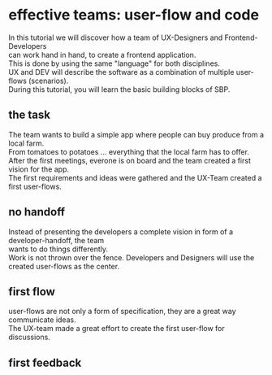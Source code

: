 # effective teams: user-flow and code

In this tutorial we will discover how a team of UX-Designers and Frontend-Developers<br/> 
can work hand in hand, to create a frontend application.<br/>
This is done by using the same "language" for both disciplines.<br/>
UX and DEV will describe the software as a combination of multiple user-flows (scenarios).<br/>
During this tutorial, you will learn the basic building blocks of SBP.

## the task
The team wants to build a simple app where people can buy produce from a local farm.<br/>
From tomatoes to potatoes ... everything that the local farm has to offer.<br/>
After the first meetings, everone is on board and the team created a first vision for the app.<br/>
The first requirements and ideas were gathered and the UX-Team created a first user-flows.<br/>

## no handoff
Instead of presenting the developers a complete vision in form of a developer-handoff, the team<br/>
wants to do things differently.<br/>
Work is not thrown over the fence. Developers and Designers will use the created user-flows as the center.<br/>

## first flow
user-flows are not only a form of specification, they are a great way communicate ideas.<br/>
The UX-team made a great effort to create the first user-flow for discussions.

## first feedback
